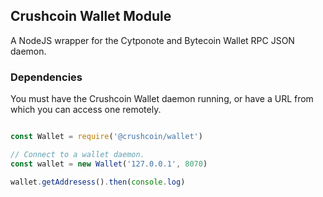 ## Crushcoin Wallet Module

A NodeJS wrapper for the Cytponote and Bytecoin Wallet RPC JSON daemon.

### Dependencies

You must have the Crushcoin Wallet daemon running, or have a URL from which you can access one remotely. 

```javascript

const Wallet = require('@crushcoin/wallet')

// Connect to a wallet daemon.
const wallet = new Wallet('127.0.0.1', 8070)

wallet.getAddresess().then(console.log)

```